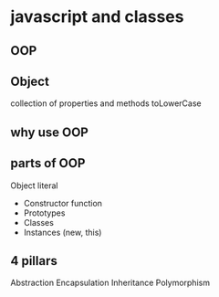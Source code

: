 # javascript and classes
## OOP
## Object
collection of properties and methods
toLowerCase
## why use OOP
## parts of OOP
 Object literal

- Constructor function
- Prototypes
- Classes
- Instances (new, this)
## 4 pillars
Abstraction Encapsulation Inheritance Polymorphism